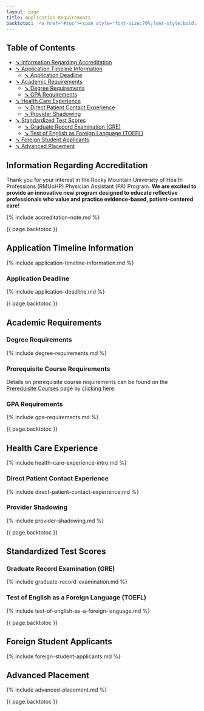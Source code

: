 ```yaml
---
layout: page
title: Application Requirements
backtotoc: '<a href="#toc"><span style="font-size:70%;font-style:bold;float:right;margin-top:-10px;margin-right:-8px;">back to top</span></a>'
---
```


<h2 id="toc">Table of Contents</h2>

<ul class="table-of-contents">
<li><a href="#information-regarding-accreditation">➘ Information Regarding Accreditation</a></li>
<li><a href="#application-timeline-information">➘ Application Timeline Information</a>
    <ul>
    <li><a href="#application-deadline">➘ Application Deadline</a></li>
    </ul>
</li>
<li><a href="#academic-requirements">➘ Academic Requirements</a>
    <ul>
    <li><a href="#degree-requirements">➘ Degree Requirements</a></li>
    <li><a href="#gpa-requirements">➘ GPA Requirements</a></li>
    </ul>
</li>
<li><a href="#health-care-experience">➘ Health Care Experience</a>
    <ul>
    <li><a href="#direct-patient-contact-experience">➘ Direct Patient Contact Experience</a></li>
    <li><a href="#provider-shadowing">➘ Provider Shadowing</a></li>
    </ul>
</li>
<li><a href="#standardized-test-scores">➘ Standardized Test Scores</a><br />
    <ul>
    <li><a href="#graduate-record-examination-gre">➘ Graduate Record Examination (GRE)</a></li>
    <li><a href="#test-of-english-as-a-foreign-language-toefl">➘ Test of English as Foreign Language (TOEFL)</a></li>
    </ul>
</li>
<li><a href="#foreign-student-applicants">➘ Foreign Student Applicants</a></li>
<li><a href="#advanced-placement">➘ Advanced Placement</a></li>
</ul>

## Information Regarding Accreditation 

Thank you for your interest in the Rocky Mountain University of Health Professions (RMUoHP) Physician Assistant (PA) Program. **We are excited to provide an innovative new program designed to educate reflective professionals who value and practice evidence-based, patient-centered care!**

{% include accreditation-note.md %}

{{ page.backtotoc }}

## Application Timeline Information

{% include application-timeline-information.md %}

### Application Deadline

{% include application-deadline.md %}

{{ page.backtotoc }}

## Academic Requirements

### Degree Requirements

{% include degree-requirements.md %}

### Prerequisite Course Requirements

Details on prerequisite course requirements can be found on the [Prerequisite Courses](/admissions/prerequisite-courses) page by [clicking here](/admissions/prerequisite-courses). 

### GPA Requirements

{% include gpa-requirements.md %}

{{ page.backtotoc }}

## Health Care Experience

{% include health-care-experience-intro.md %}

### Direct Patient Contact Experience

{% include direct-patient-contact-experience.md %}

### Provider Shadowing

{% include provider-shadowing.md %}

{{ page.backtotoc }}

## Standardized Test Scores

### Graduate Record Examination (GRE) 

{% include graduate-record-examination.md %}

### Test of English as a Foreign Language (TOEFL)

{% include test-of-english-as-a-foreign-language.md %}

{{ page.backtotoc }}

## Foreign Student Applicants  

{% include foreign-student-applicants.md %}

## Advanced Placement

{% include advanced-placement.md %}

{{ page.backtotoc }}